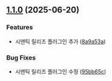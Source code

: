 ## [1.1.0](https://github.com/YAPP-Github/26th-Web-Team-1-BE/compare/v1.0.1...v1.1.0) (2025-06-20)

### Features

* 시맨틱 릴리즈 플러그인 추가 ([8a9a53a](https://github.com/YAPP-Github/26th-Web-Team-1-BE/commit/8a9a53a52eb063830980c5a9f520d216451489b7))

### Bug Fixes

* 시맨틱 릴리즈 플러그인 수정 ([95bb65c](https://github.com/YAPP-Github/26th-Web-Team-1-BE/commit/95bb65c7815234e2f76b0ac3b0b7ec787215cec9))
